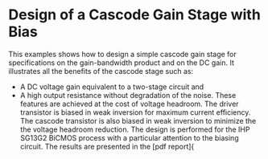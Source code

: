 # Design of a Cascode Gain Stage with Bias

This examples shows how to design a simple cascode gain stage for specifications on the gain-bandwidth product and on the DC gain. It illustrates all the benefits of the cascode stage such as:
* A DC voltage gain equivalent to a two-stage circuit and
* A high output resistance 
without degradation of the noise. These features are achieved at the cost of voltage headroom. The driver transistor is biased in weak inversion for maximum current efficiency. The cascode transistor is also biased in weak inversion to minimize the the voltage headroom reduction. The design is performed for the IHP SG13G2 BiCMOS process with a particular attention to the biasing circuit. The results are presented in the [pdf report]{
